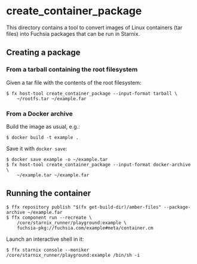 # create_container_package

This directory contains a tool to convert images of Linux containers (tar files) into Fuchsia
packages that can be run in Starnix.

## Creating a package

### From a tarball containing the root filesystem

Given a tar file with the contents of the root filesystem:
```
$ fx host-tool create_container_package --input-format tarball \
    ~/rootfs.tar ~/example.far
```

### From a Docker archive

Build the image as usual, e.g.:
```
$ docker build -t example .
```

Save it with `docker save`:
```
$ docker save example -o ~/example.tar
$ fx host-tool create_container_package --input-format docker-archive \
    ~/example.tar ~/example.far
```

## Running the container

```
$ ffx repository publish "$(fx get-build-dir)/amber-files" --package-archive ~/example.far
$ ffx component run --recreate \
    /core/starnix_runner/playground:example \
    fuchsia-pkg://fuchsia.com/example#meta/container.cm
```

Launch an interactive shell in it:

```
$ ffx starnix console --moniker /core/starnix_runner/playground:example /bin/sh -i
```
